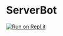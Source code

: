 # ServerBot
[![Run on Repl.it](https://repl.it/badge/github/YeYunStudio/ServerBot)](https://repl.it/github/YeYunStudio/ServerBot)